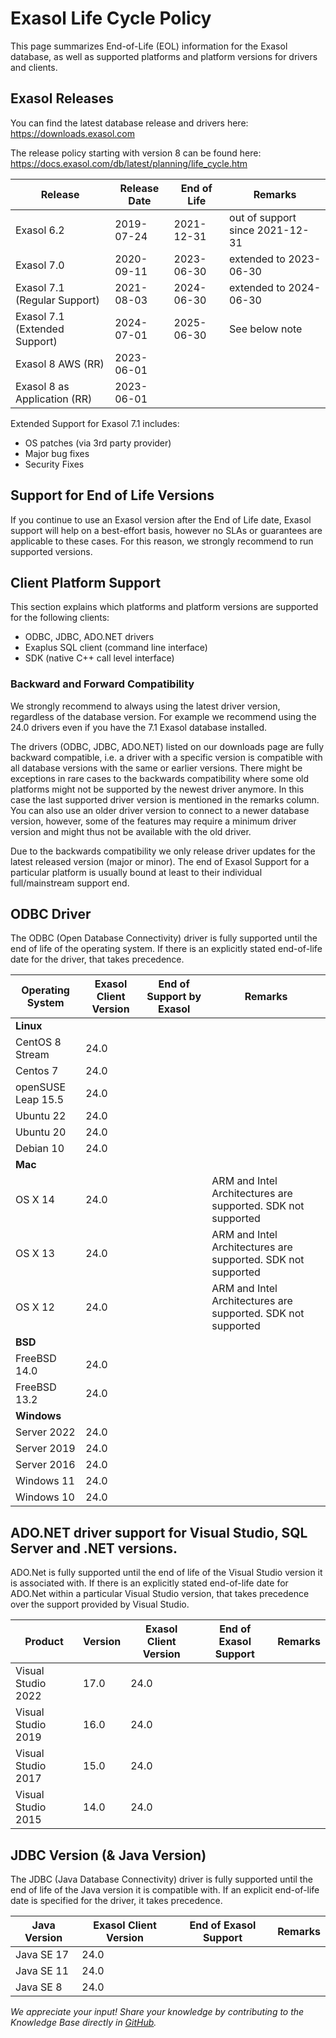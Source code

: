 
# Exasol Life Cycle Policy
This page summarizes End-of-Life (EOL) information for the Exasol database, as well as supported platforms and platform versions for drivers and clients.

## Exasol Releases
You can find the latest database release and drivers here: https://downloads.exasol.com

The release policy starting with version 8 can be found here: https://docs.exasol.com/db/latest/planning/life_cycle.htm

|  Release | Release Date  | End of Life   |  Remarks  | 
|---|---|---|---|
|  Exasol 6.2 |  2019-07-24 |  2021-12-31 |  out of support since 2021-12-31 |
|  Exasol 7.0 |  2020-09-11 |  2023-06-30 |  extended to 2023-06-30|
|  Exasol 7.1 (Regular Support) |  2021-08-03 |  2024-06-30 |  extended to 2024-06-30 |
|  Exasol 7.1 (Extended Support) | 2024-07-01 | 2025-06-30 | See below note | 
|  Exasol 8 AWS (RR) | 2023-06-01 | | 
|  Exasol 8 as Application (RR) | 2023-06-01 | | 

Extended Support for Exasol 7.1 includes:
* OS patches (via 3rd party provider)
* Major bug fixes
* Security Fixes

## Support for End of Life Versions
If you continue to use an Exasol version after the End of Life date, Exasol support will help on a best-effort basis, however no SLAs or guarantees are applicable to these cases. For this reason, we strongly recommend to run supported versions.


## Client Platform Support

This section explains which platforms and platform versions are supported for the following clients:

   * ODBC, JDBC, ADO.NET drivers
   * Exaplus SQL client (command line interface)
   * SDK (native C++ call level interface)

### Backward and Forward Compatibility

We strongly recommend to always using the latest driver version, regardless of the database version. For example we recommend using the 24.0 drivers even if you have the 7.1 Exasol database installed.

The drivers (ODBC, JDBC, ADO.NET) listed on our downloads page are fully backward compatible, i.e. a driver with a specific version is compatible with all database versions with the same or earlier versions. There might be exceptions in rare cases to the backwards compatibility where some old platforms might not be supported by the newest driver anymore. In this case the last supported driver version is mentioned in the remarks column. You can also use an older driver version to connect to a newer database version, however, some of the features may require a minimum driver version and might thus not be available with the old driver.

Due to the backwards compatibility we only release driver updates for the latest released version (major or minor).
The end of Exasol Support for a particular platform is usually bound at least to their individual full/mainstream support end.
## ODBC Driver
The ODBC (Open Database Connectivity) driver is fully supported until the end of life of the operating system. If there is an explicitly stated end-of-life date for the driver, that takes precedence.

|Operating System|	Exasol Client Version|	End of Support by Exasol|	Remarks|
|---|---|---|---|
|**Linux**	|
|CentOS 8 Stream|24.0|| |
|Centos 7|	24.0|	||
|openSUSE Leap 15.5|	24.0| ||
|Ubuntu 22|	24.0|	|	|
|Ubuntu 20|	24.0|	|  |	
|Debian 10|	24.0|	|  |	
|**Mac**|	
|OS X 14| 24.0||  ARM and Intel Architectures are supported. SDK not supported|
|OS X 13| 24.0||  ARM and Intel Architectures are supported. SDK not supported|
|OS X 12| 24.0||	ARM and Intel Architectures are supported. SDK not supported|
|**BSD**|	
|FreeBSD 14.0|	24.0|	||
|FreeBSD 13.2|	24.0|	||
|**Windows**|	
|Server 2022|	24.0|	||
|Server 2019|	24.0|	||
|Server 2016|	24.0|	||	
|Windows 11|	24.0|	||	
|Windows 10|	24.0|	||	

## ADO.NET driver support for Visual Studio, SQL Server and .NET versions.
ADO.Net is fully supported until the end of life of the Visual Studio version it is associated with. If there is an explicitly stated end-of-life date for ADO.Net within a particular Visual Studio version, that takes precedence over the support provided by Visual Studio.

|Product	| Version | Exasol Client Version | End of Exasol Support|	Remarks|
|---|---|---|---|---|
|Visual Studio 2022| 17.0 | 24.0 | 	|	|
|Visual Studio 2019| 16.0 | 24.0 | 	|	|
|Visual Studio 2017| 15.0 | 24.0 | 	|	|
|Visual Studio 2015| 14.0 | 24.0 | 	|	|



## JDBC Version (& Java Version)

The JDBC (Java Database Connectivity) driver is fully supported until the end of life of the Java version it is compatible with. If an explicit end-of-life date is specified for the driver, it takes precedence.

|Java Version|	Exasol Client Version| End of Exasol Support|	Remarks|
|---|---|---|---|
|Java SE 17|24.0|||
|Java SE 11|24.0|||
|Java SE 8|24.0|||

*We appreciate your input! Share your knowledge by contributing to the Knowledge Base directly in [GitHub](https://github.com/exasol/public-knowledgebase).* 
